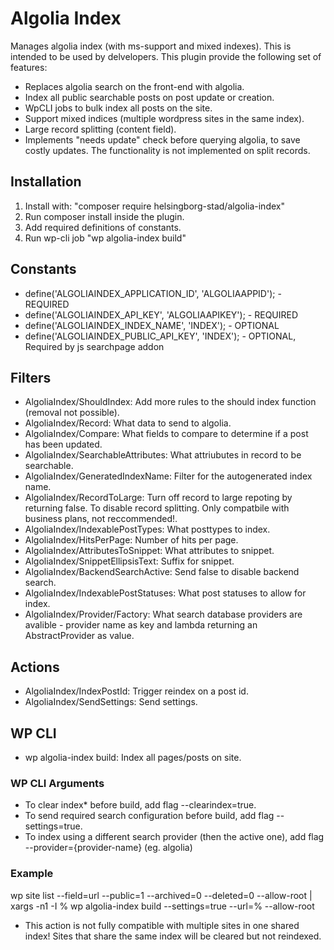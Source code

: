 # Algolia Index

Manages algolia index (with ms-support and mixed indexes). This is intended to be used by delvelopers. This plugin provide the following set of features:

 - Replaces algolia search on the front-end with algolia. 
 - Index all public searchable posts on post update or creation.
 - WpCLI jobs to bulk index all posts on the site. 
 - Support mixed indices (multiple wordpress sites in the same index). 
 - Large record splitting (content field). 
 - Implements "needs update" check before querying algolia, to save costly updates. The functionality is not implemented on split records. 

 ## Installation

 1. Install with: "composer require helsingborg-stad/algolia-index"
 2. Run composer install inside the plugin. 
 3. Add required definitions of constants.  
 3. Run wp-cli job "wp algolia-index build"

## Constants

- define('ALGOLIAINDEX_APPLICATION_ID', 'ALGOLIAAPPID'); - REQUIRED
- define('ALGOLIAINDEX_API_KEY', 'ALGOLIAAPIKEY'); - REQUIRED
- define('ALGOLIAINDEX_INDEX_NAME', 'INDEX'); - OPTIONAL
- define('ALGOLIAINDEX_PUBLIC_API_KEY', 'INDEX'); - OPTIONAL, Required by js searchpage addon

## Filters

- AlgoliaIndex/ShouldIndex: Add more rules to the should index function (removal not possible).
- AlgoliaIndex/Record: What data to send to algolia.
- AlgoliaIndex/Compare: What fields to compare to determine if a post has been updated.
- AlgoliaIndex/SearchableAttributes: What attriubutes in record to be searchable.
- AlgoliaIndex/GeneratedIndexName: Filter for the autogenerated index name.
- AlgoliaIndex/RecordToLarge: Turn off record to large repoting by returning false. To disable record splitting. Only compatbile with business plans, not reccommended!. 
- AlgoliaIndex/IndexablePostTypes: What posttypes to index. 
- AlgoliaIndex/HitsPerPage: Number of hits per page.
- AlgoliaIndex/AttributesToSnippet: What attributes to snippet.
- AlgoliaIndex/SnippetEllipsisText: Suffix for snippet.
- AlgoliaIndex/BackendSearchActive: Send false to disable backend search.
- AlgoliaIndex/IndexablePostStatuses: What post statuses to allow for index. 
- AlgoliaIndex/Provider/Factory: What search database providers are avalible - provider name as key and lambda returning an AbstractProvider as value.

## Actions
- AlgoliaIndex/IndexPostId: Trigger reindex on a post id. 
- AlgoliaIndex/SendSettings: Send settings. 

## WP CLI

- wp algolia-index build: Index all pages/posts on site. 

### WP CLI Arguments
- To clear index* before build, add flag --clearindex=true. 
- To send required search configuration before build, add flag --settings=true.
- To index using a different search provider (then the active one), add flag --provider={provider-name} (eg. algolia)

### Example
wp site list --field=url --public=1 --archived=0 --deleted=0  --allow-root | xargs -n1 -I % wp algolia-index build --settings=true --url=% --allow-root

* This action is not fully compatible with multiple sites in one shared index! Sites that share the same index will be cleared but not reindexed.